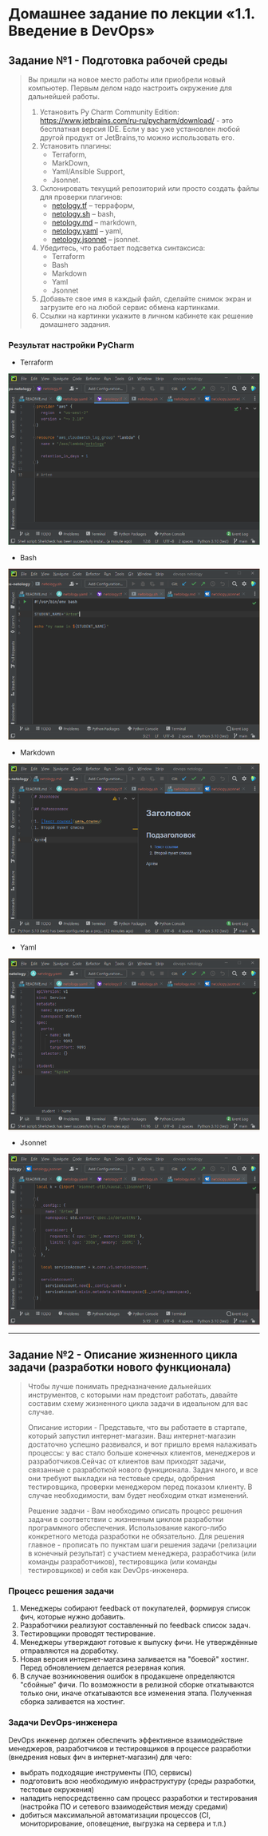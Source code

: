 # Домашнее задание по лекции «1.1. Введение в DevOps»

## Задание №1 - Подготовка рабочей среды

> Вы пришли на новое место работы или приобрели новый компьютер.
> Первым делом надо настроить окружение для дальнейшей работы. 
>
> 1. Установить Py Charm Community Edition: https://www.jetbrains.com/ru-ru/pycharm/download/ - это бесплатная версия IDE. Если у вас уже установлен любой другой продукт от JetBrains,то можно использовать его. 
> 1. Установить плагины:
>     - Terraform,
>     - MarkDown,
>     - Yaml/Ansible Support,
>     - Jsonnet.
> 1. Склонировать текущий репозиторий или просто создать файлы для проверки плагинов:
>     - [netology.tf](netology.tf) – терраформ,
>     - [netology.sh](netology.sh) – bash,
>     - [netology.md](netology.md) – markdown, 
>     - [netology.yaml](netology.yaml) – yaml,
>     - [netology.jsonnet](netology.jsonnet) – jsonnet.
> 1. Убедитесь, что работает подсветка синтаксиса:
>     - Terraform
>     - Bash
>     - Markdown
>     - Yaml
>     - Jsonnet
> 1. Добавьте свое имя в каждый файл, сделайте снимок экран и загрузите его на любой сервис обмена картинками.
> 1. Ссылки на картинки укажите в личном кабинете как решение домашнего задания. 

### Результат настройки **PyCharm**

- Terraform

![Терраформ](img/terraform.png)

- Bash

![bash](img/bash.png)

- Markdown

![markdown](img/markdown.png)

- Yaml

![yaml](img/yaml.png)

- Jsonnet

![jsonnet](img/jsonnet.png)

---

## Задание №2 - Описание жизненного цикла задачи (разработки нового функционала)

> Чтобы лучше понимать предназначение дальнейших инструментов, с которыми нам предстоит работать, давайте 
> составим схему жизненного цикла задачи в идеальном для вас случае.
>
> Описание истории - Представьте, что вы работаете в стартапе, который запустил интернет-магазин. Ваш интернет-магазин достаточно успешно развивался, и вот пришло время налаживать процессы: у вас стало больше конечных клиентов, менеджеров и разработчиков.Сейчас от клиентов вам приходят задачи, связанные с разработкой нового функционала. Задач много, и все они требуют выкладки на тестовые среды, одобрения тестировщика, проверки менеджером перед показом клиенту. В случае необходимости, вам будет необходим откат изменений.
>
> Решение задачи - Вам необходимо описать процесс решения задачи в соответствии с жизненным циклом разработки программного обеспечения. Использование какого-либо конкретного метода разработки не обязательно. Для решения главное - прописать по пунктам шаги решения задачи (релизации в конечный результат) с участием менеджера, разработчика (или команды разработчиков), тестировщика (или команды тестировщиков) и себя как DevOps-инженера. 

### Процесс решения задачи

1. Менеджеры собирают feedback от покупателей, формируя список фич, которые нужно добавить.
1. Разработчики реализуют составленный по feedback список задач.
1. Тестировщики проводят тестирование.
1. Менеджеры утверждают готовые к выпуску фичи. Не утверждённые отправляются на доработку.
1. Новая версия интернет-магазина заливается на "боевой" хостинг. Перед обновлением делается резервная копия.
1. В случае возникновения ошибок в продакшене определяются "сбойные" фичи. По возможности в релизной сборке
откатываются только они, иначе откатываются все изменения этапа. Полученная сборка заливается на хостинг.

### Задачи DevOps-инженера

DevOps инженер должен обеспечить эффективное взаимодействие менеджеров, разработчиков и тестировщиков в процессе
разработки (внедрения новых фич в интернет-магазин) для чего:
- выбрать подходящие инструменты (ПО, сервисы)
- подготовить всю необходимую инфраструктуру (среды разработки, тестовые окружения)
- наладить непосредственно сам процесс разработки и тестирования (настройка ПО и сетевого взаимодействия между средами)
- добиться максимальной автоматизации процессов (CI, мониторирование, оповещение, выгрузка на сервера и т.п.)
